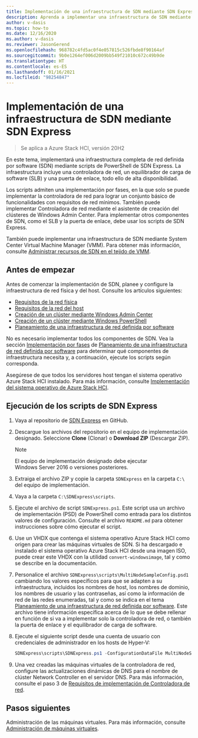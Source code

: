 ```yaml
---
title: Implementación de una infraestructura de SDN mediante SDN Express
description: Aprenda a implementar una infraestructura de SDN mediante SDN Express
author: v-dasis
ms.topic: how-to
ms.date: 12/16/2020
ms.author: v-dasis
ms.reviewer: JasonGerend
ms.openlocfilehash: 968782c4fd5ac0f4e057815c526fbde8f90164af
ms.sourcegitcommit: 9b0e1264ef006d2009bb549f21010c672c49b9de
ms.translationtype: HT
ms.contentlocale: es-ES
ms.lasthandoff: 01/16/2021
ms.locfileid: "98254847"
---
```

# <a name="deploy-an-sdn-infrastructure-using-sdn-express"></a>Implementación de una infraestructura de SDN mediante SDN Express

> Se aplica a Azure Stack HCI, versión 20H2

En este tema, implementará una infraestructura completa de red definida por software (SDN) mediante scripts de PowerShell de SDN Express. La infraestructura incluye una controladora de red, un equilibrador de carga de software (SLB) y una puerta de enlace, todo ello de alta disponibilidad.  

Los scripts admiten una implementación por fases, en la que solo se puede implementar la controladora de red para lograr un conjunto básico de funcionalidades con requisitos de red mínimos. También puede implementar Controladora de red mediante el asistente de creación del clústeres de Windows Admin Center. Para implementar otros componentes de SDN, como el SLB y la puerta de enlace, debe usar los scripts de SDN Express.

También puede implementar una infraestructura de SDN mediante System Center Virtual Machine Manager (VMM). Para obtener más información, consulte [Administrar recursos de SDN en el tejido de VMM](/system-center/vmm/network-sdn).

## <a name="before-you-begin"></a>Antes de empezar

Antes de comenzar la implementación de SDN, planee y configure la infraestructura de red física y del host. Consulte los artículos siguientes:

- [Requisitos de la red física](../concepts/physical-network-requirements.md)
- [Requisitos de la red del host](../concepts/host-network-requirements.md)
- [Creación de un clúster mediante Windows Admin Center](create-cluster.md)
- [Creación de un clúster mediante Windows PowerShell](create-cluster-powershell.md)
- [Planeamiento de una infraestructura de red definida por software](../concepts/plan-software-defined-networking-infrastructure.md)

No es necesario implementar todos los componentes de SDN. Vea la sección [Implementación por fases](../concepts/plan-software-defined-networking-infrastructure.md#phased-deployment) de [Planeamiento de una infraestructura de red definida por software](../concepts/plan-software-defined-networking-infrastructure.md) para determinar qué componentes de infraestructura necesita y, a continuación, ejecute los scripts según corresponda.

Asegúrese de que todos los servidores host tengan el sistema operativo Azure Stack HCI instalado. Para más información, consulte [Implementación del sistema operativo de Azure Stack HCI](operating-system.md).

## <a name="run-the-sdn-express-scripts"></a>Ejecución de los scripts de SDN Express

1. Vaya al repositorio de [SDN Express](https://github.com/microsoft/SDN) en GitHub.

1. Descargue los archivos del repositorio en el equipo de implementación designado. Seleccione **Clone** (Clonar) o **Download ZIP** (Descargar ZIP).

    > [!NOTE]
    > El equipo de implementación designado debe ejecutar Windows Server 2016 o versiones posteriores.

1. Extraiga el archivo ZIP y copie la carpeta `SDNExpress` en la carpeta `C:\` del equipo de implementación.

1. Vaya a la carpeta `C:\SDNExpress\scripts`.

1. Ejecute el archivo de script `SDNExpress.ps1`. Este script usa un archivo de implementación (PSD) de PowerShell como entrada para los distintos valores de configuración. Consulte el archivo `README.md` para obtener instrucciones sobre cómo ejecutar el script.  

1. Use un VHDX que contenga el sistema operativo Azure Stack HCI como origen para crear las máquinas virtuales de SDN. Si ha descargado e instalado el sistema operativo Azure Stack HCI desde una imagen ISO, puede crear este VHDX con la utilidad `convert-windowsimage`, tal y como se describe en la documentación.

1. Personalice el archivo `SDNExpress\scripts\MultiNodeSampleConfig.psd1` cambiando los valores específicos para que se adapten a su infraestructura, incluidos los nombres de host, los nombres de dominio, los nombres de usuario y las contraseñas, así como la información de red de las redes enumeradas, tal y como se indica en el tema [Planeamiento de una infraestructura de red definida por software](../concepts/plan-software-defined-networking-infrastructure.md). Este archivo tiene información específica acerca de lo que se debe rellenar en función de si va a implementar solo la controladora de red, o también la puerta de enlace y el equilibrador de carga de software.

1. Ejecute el siguiente script desde una cuenta de usuario con credenciales de administrador en los hosts de Hyper-V:

    ```powershell
    SDNExpress\scripts\SDNExpress.ps1 -ConfigurationDataFile MultiNodeSampleConfig.psd1 -Verbose
    ```

1. Una vez creadas las máquinas virtuales de la controladora de red, configure las actualizaciones dinámicas de DNS para el nombre de clúster Network Controller en el servidor DNS. Para más información, consulte el paso 3 de [Requisitos de implementación de Controladora de red](/windows-server/networking/sdn/plan/installation-and-preparation-requirements-for-deploying-network-controller#step-3-configure-dynamic-dns-registration-for-network-controller).

## <a name="next-steps"></a>Pasos siguientes

Administración de las máquinas virtuales. Para más información, consulte [Administración de máquinas virtuales](../manage/vm.md).